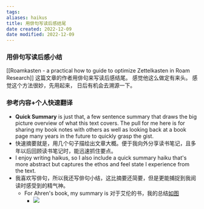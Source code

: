 ```yaml
---
tags: 
aliases: haikus
title: 用俳句写读后感结尾
date created: 2022-12-09
date modified: 2022-12-09
---
```

### 用俳句写读后感小结

[[Roamkasten - a practical how to guide to optimize Zettelkasten in Roam Research]]
这篇文章的作者用俳句来写读后感结尾。 
感觉他这么做定有来头。
感觉这个方法很妙，先用起来， 日后有机会去溯源一下。

### 参考内容+个人快速翻译

-  **Quick Summary** is just that, a few sentence summary that draws the big picture overview of what this text covers. The pull for me here is for sharing my book notes with others as well as looking back at a book page many years in the future to quickly grasp the gist. 
- 快速摘要就是，用几个句子描绘出文章大概。便于我向外分享读书笔记，且多年以后回顾读书笔记时，能迅速抓住要点。 
- I enjoy writing haikus, so I also include a quick summary haiku that's more abstract but captures the ethos and feel state I experience from the text. 
- 我喜欢写俳句，所以我还写俳句小结，这比摘要还简要，但是更能捕捉到我阅读时感受到的精气神。
    -   For Ahren's book, my summary is 对于艾伦的书，我的总结[如图](https://roamresearch.com/#/offline/Evergreen/page/rAQXFcqh7)
        -   ![](https://xxpic.oss-cn-qingdao.aliyuncs.com/pic/20220506151138.png)